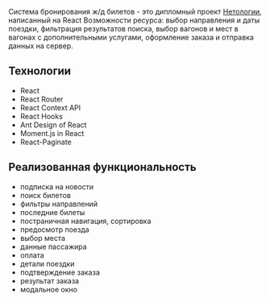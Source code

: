 

Система бронирования ж/д билетов - это дипломный проект [Нетологии](https://netology.ru/), написанный на React
Возможности ресурса: выбор направления и даты поездки, фильтрация результатов поиска, выбор вагонов и мест в вагонах с дополнительными услугами, оформление заказа и отправка данных на сервер.  


## Технологии
- React
- React Router
- React Context API
- React Hooks
- Ant Design of React
- Moment.js in React
- React-Paginate

## Реализованная функциональность
- подписка на новости
- поиск билетов
- фильтры направлений
- последние билеты
- постраничная навигация, сортировка
- предосмотр поезда
- выбор места
- данные пассажира
- оплата
- детали поездки
- подтверждение заказа
- результат заказа
- модальное окно
